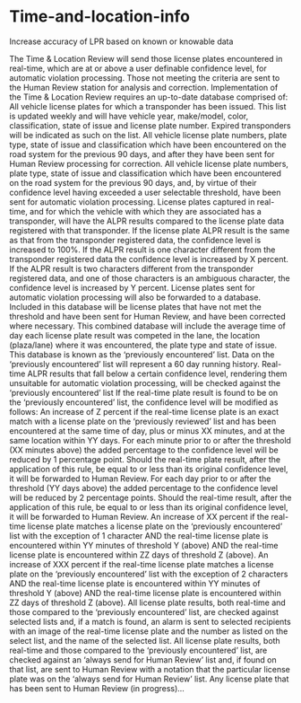 # Time-and-location-info
Increase accuracy of LPR based on known or knowable data
 

The Time & Location Review will send those license plates encountered in real-time, which are at or above a user definable confidence level, for automatic violation processing.  Those not meeting the criteria are sent to the Human Review station for analysis and correction.
Implementation of the Time & Location Review requires an up-to-date database comprised of:
All vehicle license plates for which a transponder has been issued.  This list is updated weekly and will have vehicle year, make/model, color, classification, state of issue and license plate number.  Expired transponders will be indicated as such on the list.
All vehicle license plate numbers, plate type, state of issue and classification which have been encountered on the road system for the previous 90 days, and after they have been sent for Human Review processing for correction.
All vehicle license plate numbers, plate type, state of issue and classification which have been encountered on the road system for the previous 90 days, and, by virtue of their confidence level having exceeded a user selectable threshold, have been sent for automatic violation processing.
License plates captured in real-time, and for which the vehicle with which they are associated has a transponder, will have the ALPR results compared to the license plate data registered with that transponder. 
If the license plate ALPR result is the same as that from the transponder registered data, the confidence level is increased to 100%. 
If the ALPR result is one character different from the transponder registered data the confidence level is increased by X percent. 
If the ALPR result is two characters different from the transponder registered data, and one of those characters is an ambiguous character, the confidence level is increased by Y percent.
License plates sent for automatic violation processing will also be forwarded to a database.  Included in this database will be license plates that have not met the threshold and have been sent for Human Review, and have been corrected where necessary.  This combined database will include the average time of day each license plate result was competed in the lane, the location (plaza/lane) where it was encountered, the plate type and state of issue.  This database is known as the ‘previously encountered’ list.  Data on the ‘previously encountered’ list will represent a 60 day running history.
Real-time ALPR results that fall below a certain confidence level, rendering them unsuitable for automatic violation processing, will be checked against the ‘previously encountered’ list
If the real-time plate result is found to be on the ‘previously encountered’ list, the confidence level will be modified as follows:
An increase of Z percent if the real-time license plate is an exact match with a license plate on the ‘previously  reviewed’ list and has been encountered at the same time of day, plus or minus XX minutes, and at the same location within YY days.
For each minute prior to or after the threshold (XX minutes above) the added percentage to the confidence level will be reduced by 1 percentage point.  Should the real-time plate result, after the application of this rule, be equal to or less than its original confidence level, it will be forwarded to Human Review. 
For each day prior to or after the threshold (YY days above) the added percentage to the confidence level will be reduced by 2 percentage points.  Should the real-time result, after the application of this rule, be equal to or less than its original confidence level, it will be forwarded to Human Review.
An increase of XX percent if the real-time license plate matches a license plate on the ‘previously encountered’ list with the exception of 1 character AND the real-time license plate is encountered within YY minutes of threshold Y (above) AND the real-time license plate is encountered within ZZ days of threshold Z (above).
An increase of XXX percent if the real-time license plate matches a license plate on the ‘previously encountered’ list with the exception of 2 characters AND the real-time license plate is encountered within YY minutes of threshold Y (above) AND the real-time license plate is encountered within ZZ days of threshold Z (above).
All license plate results, both real-time and those compared to the ‘previously encountered’ list, are checked against selected lists and, if a match is found, an alarm is sent to selected recipients with an image of the real-time license plate and the number as listed on the select list, and the name of the selected list.
All license plate results, both real-time and those compared to the ‘previously encountered’ list, are checked against an ‘always send for Human Review’ list and, if found on that list, are sent to Human Review with a notation that the particular license plate was on the ‘always send for Human Review’ list.
Any license plate that has been sent to Human Review (in progress)…
